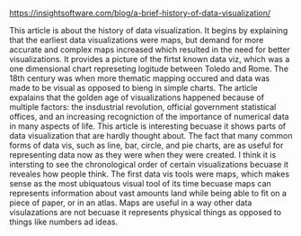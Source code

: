 https://insightsoftware.com/blog/a-brief-history-of-data-visualization/

This article is about the history of data visualization. It begins by explaining that the earliest 
data visualizations were maps, but demand for more accurate and complex maps increased which resulted in the 
need for better visualizations. It provides a picture of the firtst known data viz, which was a one dimensional
chart represeting logitude between Toledo and Rome. The 18th century was when more thematic mapping occured 
and data was made to be visual as opposed to bieng in simple charts. The article expalains that the golden age of 
visualizations happened because of multiple factors: the insdustrial revolution, official government statistical offices,
and an increasing recogniction of the importance of numerical data in many aspects of life. This article is interesting
becuase it shows parts of data visualization that are hardly thought about. The fact that many common forms of data vis,
such as line, bar, circle, and pie charts, are as useful for representing data now as they were when they were created.
I think it is intersting to see the chronological order of certain visualizations becuase it reveales how people think.
The first data vis tools were maps, which makes sense as the most ubiquatous visual tool of its time becuase
maps can represents information about vast amounts land while being able to fit on a piece of paper, or in an atlas.
Maps are useful in a way other data visulazations are not becuase it represents physical things as opposed to
things like numbers ad ideas.
